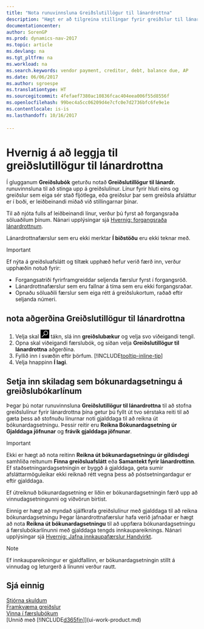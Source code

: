 ```yaml
---
title: "Nota runuvinnsluna Greiðslutillögur til lánardrottna"
description: "Hægt er að tilgreina stillingar fyrir greiðslur til lánardrottna og fá þannig greiðslutillögur sem taka mið af gjalddögum og afsláttum."
documentationcenter: 
author: SorenGP
ms.prod: dynamics-nav-2017
ms.topic: article
ms.devlang: na
ms.tgt_pltfrm: na
ms.workload: na
ms.search.keywords: vendor payment, creditor, debt, balance due, AP
ms.date: 06/06/2017
ms.author: sgroespe
ms.translationtype: HT
ms.sourcegitcommit: 4fefaef7380ac10836fcac404eea006f55d8556f
ms.openlocfilehash: 99bec4a5cc06209d4e7cfc0e7d2736bfc6fe9e1e
ms.contentlocale: is-is
ms.lasthandoff: 10/16/2017

---
```

# <a name="how-to-suggest-vendor-payments"></a>Hvernig á að leggja til greiðslutillögur til lánardrottna
Í glugganum **Greiðslubók** geturðu notað **Greiðslutillögur til lánardr.** runuvinnsluna til að stinga upp á greiðslulínur. Línur fyrir hluti eins og greiðslur sem eiga sér stað fljótlega, eða greiðslur þar sem greiðsla afsláttur er í boði, er leiðbeinandi miðað við stillingarnar þínar.

Til að njóta fulls af leiðbeinandi línur, verður þú fyrst að forgangsraða söluaðilum þínum. Nánari upplýsingar sjá [Hvernig: forgangsraða lánardrottnum](purchasing-how-prioritize-vendors.md).  

Lánardrottnafærslur sem eru ekki merktar **Í biðstöðu** eru ekki teknar með.  

> [!IMPORTANT]  
>   Ef nýta á greiðsluafslátt og tiltæk upphæð hefur verið færð inn, verður upphæðin notuð fyrir:  

* Forgangsatriði fyrirframgreiddar seljenda færslur fyrst í forgangsröð.  
* Lánardrottnafærslur sem eru fallnar á tíma sem eru ekki forgangsraðar.  
* Opnaðu söluaðili færslur sem eiga rétt á greiðslukortum, raðað eftir seljanda númeri.  

## <a name="to-use-the-suggest-vendor-payments-function"></a>nota aðgerðina Greiðslutillögur til lánardrottna
1. Velja skal ![Leit að síðu eða skýrslu](media/ui-search/search_small.png "Leit að síðu eða skýrslu táknið") tákn, slá inn **greiðslubækur** og velja svo viðeigandi tengil.  
2. Opna skal viðeigandi færslubók, og síðan velja **Greiðslutillögur til lánardrottna** aðgerðina.  
3. Fyllið inn í svæðin eftir þörfum. [!INCLUDE[tooltip-inline-tip](includes/tooltip-inline-tip_md.md)]  
4. Velja hnappinn **Í lagi**.  

## <a name="to-insert-the-due-date-as-posting-date-on-payment-journal-lines"></a>Setja inn skiladag sem bókunardagsetningu á greiðslubókarlínum
Þegar þú notar runuvinnsluna **Greiðslutillögur til lánardrottna** til að stofna greiðslulínur fyrir lánardrottna þína getur þú fyllt út tvo sérstaka reiti til að gæta þess að stofnuðu línurnar noti gjalddaga til að reikna út bókunardagsetningu. Þessir reitir eru **Reikna Bókunardagsetning úr Gjalddaga jöfnunar** og **frávik gjalddaga jöfnunar**.  

> [!IMPORTANT]  
>   Ekki er hægt að nota reitinn **Reikna út bókunardagsetningu úr gildisdegi** samhliða reitunum **Finna greiðsluafslátt** eða **Samantekt fyrir lánardrottinn**. Ef staðsetningardagsetningin er byggð á gjalddaga, geta sumir afsláttarmöguleikar ekki reiknað rétt vegna þess að póstsetningardagur er eftir gjalddaga.  

Ef útreiknuð bókunardagsetning er liðin er bókunardagsetningin færð upp að vinnudagsetningunni og viðvörun birtist.  

Einnig er hægt að myndað sjálfkrafa greiðslulínur með gjalddaga til að reikna bókunardagsetningu Þegar lánardrottnafærslur hafa verið jafnaðar er hægt að nota **Reikna út bókunardagsetningu** til að uppfæra bókunardagsetningu á færslubókarlínunni með gjalddaga tengds innkaupareiknings. Nánari upplýsingar sjá [Hvernig: Jafna innkaupafærslur Handvirkt](payables-how-apply-purchase-transactions-manually.md).  

> [!NOTE]  
>   Ef innkaupareikningur er gjaldfallinn, er bókunardagsetningin stillt á vinnudag og leturgerð á línunni verður rautt.  

## <a name="see-also"></a>Sjá einnig
[Stjórna skuldum](payables-manage-payables.md)  
[Framkvæma greiðslur](payables-make-payments.md)  
[Vinna í færslubókum](ui-work-general-journals.md)  
[Unnið með [!INCLUDE[d365fin](includes/d365fin_md.md)]](ui-work-product.md)  

